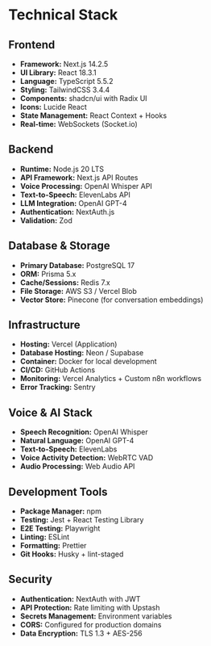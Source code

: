 # Technical Stack

## Frontend
- **Framework:** Next.js 14.2.5
- **UI Library:** React 18.3.1
- **Language:** TypeScript 5.5.2
- **Styling:** TailwindCSS 3.4.4
- **Components:** shadcn/ui with Radix UI
- **Icons:** Lucide React
- **State Management:** React Context + Hooks
- **Real-time:** WebSockets (Socket.io)

## Backend
- **Runtime:** Node.js 20 LTS
- **API Framework:** Next.js API Routes
- **Voice Processing:** OpenAI Whisper API
- **Text-to-Speech:** ElevenLabs API
- **LLM Integration:** OpenAI GPT-4
- **Authentication:** NextAuth.js
- **Validation:** Zod

## Database & Storage
- **Primary Database:** PostgreSQL 17
- **ORM:** Prisma 5.x
- **Cache/Sessions:** Redis 7.x
- **File Storage:** AWS S3 / Vercel Blob
- **Vector Store:** Pinecone (for conversation embeddings)

## Infrastructure
- **Hosting:** Vercel (Application)
- **Database Hosting:** Neon / Supabase
- **Container:** Docker for local development
- **CI/CD:** GitHub Actions
- **Monitoring:** Vercel Analytics + Custom n8n workflows
- **Error Tracking:** Sentry

## Voice & AI Stack
- **Speech Recognition:** OpenAI Whisper
- **Natural Language:** OpenAI GPT-4
- **Text-to-Speech:** ElevenLabs
- **Voice Activity Detection:** WebRTC VAD
- **Audio Processing:** Web Audio API

## Development Tools
- **Package Manager:** npm
- **Testing:** Jest + React Testing Library
- **E2E Testing:** Playwright
- **Linting:** ESLint
- **Formatting:** Prettier
- **Git Hooks:** Husky + lint-staged

## Security
- **Authentication:** NextAuth with JWT
- **API Protection:** Rate limiting with Upstash
- **Secrets Management:** Environment variables
- **CORS:** Configured for production domains
- **Data Encryption:** TLS 1.3 + AES-256